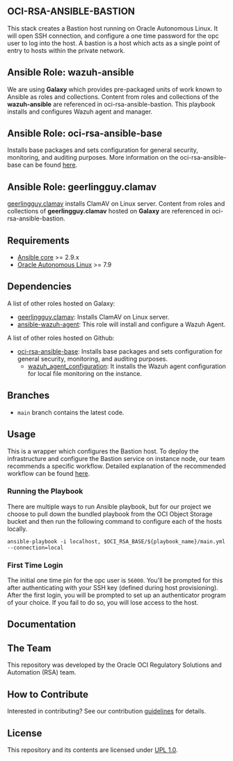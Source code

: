 ## OCI-RSA-ANSIBLE-BASTION
This stack creates a Bastion host running on Oracle Autonomous Linux. It will open SSH connection, and configure a one 
time password for the opc user to log into the host. A bastion is a host which acts as a single point of entry to hosts 
within the private network. 

## Ansible Role: wazuh-ansible
We are using **Galaxy** which provides pre-packaged units of work known to Ansible as roles and collections. Content from 
roles and collections of the **wazuh-ansible** are referenced in oci-rsa-ansible-bastion. This playbook installs and 
configures Wazuh agent and manager.

## Ansible Role: oci-rsa-ansible-base
Installs base packages and sets configuration for general security, monitoring, and auditing purposes. More information 
on the oci-rsa-ansible-base can be found [here](PLACEHOLDER).

## Ansible Role: geerlingguy.clamav
[geerlingguy.clamav](https://github.com/geerlingguy/ansible-role-clamav) installs ClamAV on Linux server. Content from 
roles and collections of **geerlingguy.clamav** hosted on **Galaxy** are referenced in oci-rsa-ansible-bastion.

## Requirements

- [Ansible core](https://docs.ansible.com/ansible-core/devel/index.html) >= 2.9.x
- [Oracle Autonomous Linux](https://www.oracle.com/linux/autonomous-linux/) >= 7.9

Dependencies
------------

A list of other roles hosted on Galaxy:
* [geerlingguy.clamav](https://github.com/geerlingguy/ansible-role-clamav): Installs ClamAV on Linux server.
* [ansible-wazuh-agent](https://github.com/wazuh/wazuh-ansible/tree/master/roles/wazuh/ansible-wazuh-agent): This role 
  will install and configure a Wazuh Agent.
  
A list of other roles hosted on Github:
* [oci-rsa-ansible-base](PLACEHOLDER): Installs base packages and sets configuration for general security, monitoring, 
  and auditing purposes.
  - [wazuh_agent_configuration](PLACEHOLDER): It installs the Wazuh agent configuration for local file monitoring on the
  instance.
## Branches
* `main` branch contains the latest code.

## Usage

This is a wrapper which configures the Bastion host. To deploy the infrastructure and configure the Bastion service on 
instance node, our team recommends a specific workflow. Detailed explanation of the recommended workflow can be found 
[here](WORKFLOW.md). 

### Running the Playbook

There are multiple ways to run Ansible playbook, but for our project we choose to pull down the bundled playbook from 
the OCI Object Storage bucket and then run the following command to configure each of the hosts locally.

```
ansible-playbook -i localhost, $OCI_RSA_BASE/${playbook_name}/main.yml --connection=local
```
### First Time Login

The initial one time pin for the opc user is `56000`. You'll be prompted for this after authenticating with your SSH key 
(defined during host provisioning). After the first login, you will be prompted to set up an authenticator program of your choice. If you fail to do so, you will lose access to the host.


## Documentation


## The Team
This repository was developed by the Oracle OCI Regulatory Solutions and Automation (RSA) team.

## How to Contribute
Interested in contributing?  See our contribution [guidelines](CONTRIBUTE.md) for details.

## License
This repository and its contents are licensed under [UPL 1.0](https://opensource.org/licenses/UPL).